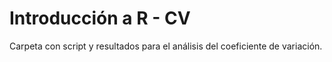 # Introducción a R - CV
Carpeta con script y resultados para el análisis del coeficiente de variación.
